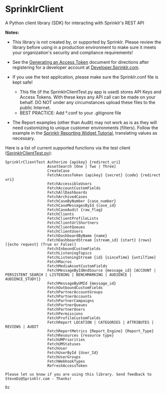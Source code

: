 # SprinklrClient
A Python client library (SDK) for interacting with Sprinklr's REST API

**Notes:**
- This library is not created by, or supported by Sprinklr. 
Please review the library before using in a production environment to make sure it meets your organization's security and compliance requirements!

- See the [Generating an Access Token](Sprinklr%20Client%20Library%20-%20Generating%20an%20Access%20Token.pdf) document for directions after registering for a developer account at [Developer.Sprinklr.com](https://developer.sprinklr.com).

- If you use the test application, please make sure the Sprinklr.conf file is kept safe! 
  - This file (if the SprinklrClientTest.py app is used) stores API Keys and Access Tokens. With these keys any API call can be made on your behalf. DO NOT under any circumstances upload these files to the public Internet. 
  - BEST PRACTICE: Add *.conf to your .gitignore file

- The Report examples (other than Audit) may not work as is as they will need customizing to unique customer environments (filters). Follow the example in the [Sprinklr Reporting Widget Tutorial](https://developer.sprinklr.com/docs/read/api_tutorials/Sprinklr_Reporting_Widget_Tutorial), translating values as necessary.

Here is a list of current supported functions via the test client ([SprinklrClientTest.py](SprinklrClientTest.py)):

```
SprinklrClientTest Authorize {apikey} {redirect_uri}
                   AssetSearch [One | Two | Three]
                   CreateCase
                   FetchAccessToken {apikey} {secret} {code} {redirect uri}
                   FetchAccessibleUsers
                   FetchAccountCustomFields
                   FetchAllDashboards
                   FetchArchivedCases
                   FetchCaseByNumber {case_number}
                   FetchCaseMessagesById {case_id}
                   FetchCaseAudit {raw_flag}
                   FetchClients
                   FetchClientProfileLists
                   FetchClientUrlShortners
                   FetchClientQueues
                   FetchClientUsers
                   FetchDashboardByName {name}
                   FetchDashboardStream {stream_id} {start} {rows} [{echo request} (True or False)]
                   FetchInboundCustomFields
                   FetchListeningTopics
                   FetchListeningStream {id} {sinceTime} {untilTime}
                   FetchMacros
                   FetchMediaAssetCustomFields
                   FetchMessageByIdAndSource {message_id} [ACCOUNT | PERSISTENT_SEARCH | LISTENING | BENCHMARKING | AUDIENCE | AUDIENCE_STUDY]}
                   FetchMessageByUMId {message_id}
                   FetchOutboundCustomFields
                   FetchPartnerAccountGroups
                   FetchPartnerAccounts
                   FetchPartnerCampaigns
                   FetchPartnerQueues
                   FetchPartnerUsers
                   FetchPermissions
                   FetchProfileCustomFields
                   FetchReport LOCATION | CATEGORIES | ATTRIBUTES | REVIEWS | AUDIT
                   FetchReportMetrics {Report_Engine} {Report_Type}
                   FetchResources {resource type}
                   FetchUMPriorities
                   FetchUMStatuses
                   FetchUser
                   FetchUserById {User_Id}
                   FetchUserGroups
                   FetchWebhookTypes
                   RefreshAccessToken

Please let us know if you are using this library. Send feedback to SteveDz@Sprinklr.com - Thanks!

Dz
